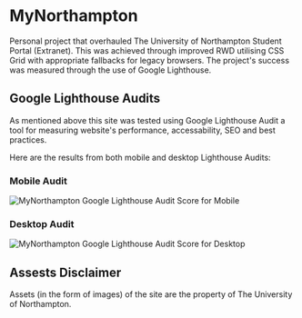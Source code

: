 # MyNorthampton

Personal project that overhauled The University of Northampton Student Portal (Extranet). This was achieved through improved RWD utilising CSS Grid with appropriate fallbacks for legacy browsers. The project's success was measured through the use of Google Lighthouse.

## Google Lighthouse Audits

As mentioned above this site was tested using Google Lighthouse Audit a tool for measuring website's performance, accessability, SEO and best practices.

Here are the results from both mobile and desktop Lighthouse Audits:

### Mobile Audit

![MyNorthampton Google Lighthouse Audit Score for Mobile](https://cdn.jenewland.me.uk/media/images/mynorthampton-lighthouse-audit-mobile.png)

### Desktop Audit

![MyNorthampton Google Lighthouse Audit Score for Desktop](https://cdn.jenewland.me.uk/media/images/mynorthampton-lighthouse-audit-desktop.png)

## Assests Disclaimer

Assets (in the form of images) of the site are the property of The University of Northampton. 
